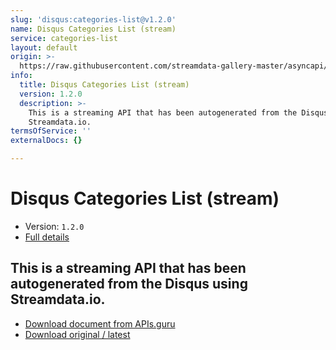 ```yaml
---
slug: 'disqus:categories-list@v1.2.0'
name: Disqus Categories List (stream)
service: categories-list
layout: default
origin: >-
  https://raw.githubusercontent.com/streamdata-gallery-master/asyncapi/master/_listings/disqus/disqus-categories-list-stream-async.md
info:
  title: Disqus Categories List (stream)
  version: 1.2.0
  description: >-
    This is a streaming API that has been autogenerated from the Disqus using
    Streamdata.io.
termsOfService: ''
externalDocs: {}

---
```

# Disqus Categories List (stream)

* Version: `1.2.0`
* [Full details](../html/disqus:categories-list@v1.2.0.html)




## This is a streaming API that has been autogenerated from the Disqus using Streamdata.io.



* [Download document from APIs.guru](https://raw.githubusercontent.com/APIs-guru/asyncapi-directory/master/docs/APIs/disqus%3Acategories-list%40v1.2.0.yaml)
* [Download original / latest](https://raw.githubusercontent.com/streamdata-gallery-master/asyncapi/master/_listings/disqus/disqus-categories-list-stream-async.md)

<script type="application/ld+json">
{
  "@context": "http://schema.org/",
  "@type": "WebAPI",
  "description": "This is a streaming API that has been autogenerated from the Disqus using Streamdata.io.",
  "documentation": "",

  "name": "Disqus Categories List (stream)"
}
</script>
